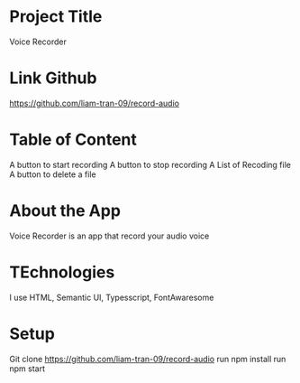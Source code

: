 # Project Title
Voice Recorder

# Link Github
https://github.com/liam-tran-09/record-audio

# Table of Content
A button to start recording
A button to stop recording
A List of Recoding file
A button to delete a file

# About the App
Voice Recorder is an app that record your audio voice

# TEchnologies
I use HTML, Semantic UI, Typesscript, FontAwaresome

# Setup
Git clone https://github.com/liam-tran-09/record-audio
run npm install
run npm start